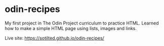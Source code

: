 # odin-recipes
My first project in The Odin Project curriculum to practice HTML.
Learned how to make a simple HTML page using lists, images and links.

Live site: https://sotilted.github.io/odin-recipes/
